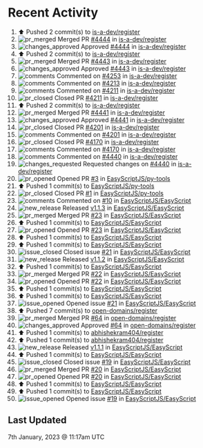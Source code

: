 # Recent Activity

<!--RECENT_ACTIVITY:start-->
1. ⬆️ Pushed 2 commit(s) to [is-a-dev/register](https://github.com/is-a-dev/register)<br>
2. ![pr_merged](https://cdn.jsdelivr.net/gh/Readme-Workflows/Readme-Icons@main/icons/octicons/PullRequestMerged.svg) Merged PR [#4444](https://github.com/is-a-dev/register/pull/4444) in [is-a-dev/register](https://github.com/is-a-dev/register)<br>
3. ![changes_approved](https://cdn.jsdelivr.net/gh/Readme-Workflows/Readme-Icons@main/icons/octicons/ApprovedChanges.svg) Approved [#4444](https://github.com/is-a-dev/register/pull/4444#pullrequestreview-1239653445) in [is-a-dev/register](https://github.com/is-a-dev/register)<br>
4. ⬆️ Pushed 2 commit(s) to [is-a-dev/register](https://github.com/is-a-dev/register)<br>
5. ![pr_merged](https://cdn.jsdelivr.net/gh/Readme-Workflows/Readme-Icons@main/icons/octicons/PullRequestMerged.svg) Merged PR [#4443](https://github.com/is-a-dev/register/pull/4443) in [is-a-dev/register](https://github.com/is-a-dev/register)<br>
6. ![changes_approved](https://cdn.jsdelivr.net/gh/Readme-Workflows/Readme-Icons@main/icons/octicons/ApprovedChanges.svg) Approved [#4443](https://github.com/is-a-dev/register/pull/4443#pullrequestreview-1239653379) in [is-a-dev/register](https://github.com/is-a-dev/register)<br>
7. ![comments](https://cdn.jsdelivr.net/gh/Readme-Workflows/Readme-Icons@main/icons/octicons/Comment.svg) Commented on [#4253](https://github.com/is-a-dev/register/pull/4253#issuecomment-1374430431) in [is-a-dev/register](https://github.com/is-a-dev/register)<br>
8. ![comments](https://cdn.jsdelivr.net/gh/Readme-Workflows/Readme-Icons@main/icons/octicons/Comment.svg) Commented on [#4213](https://github.com/is-a-dev/register/pull/4213#issuecomment-1374430043) in [is-a-dev/register](https://github.com/is-a-dev/register)<br>
9. ![comments](https://cdn.jsdelivr.net/gh/Readme-Workflows/Readme-Icons@main/icons/octicons/Comment.svg) Commented on [#4211](https://github.com/is-a-dev/register/pull/4211#issuecomment-1374429951) in [is-a-dev/register](https://github.com/is-a-dev/register)<br>
10. ![pr_closed](https://cdn.jsdelivr.net/gh/Readme-Workflows/Readme-Icons@main/icons/octicons/PullRequestClosed.svg) Closed PR [#4211](https://github.com/is-a-dev/register/pull/4211) in [is-a-dev/register](https://github.com/is-a-dev/register)<br>
11. ⬆️ Pushed 2 commit(s) to [is-a-dev/register](https://github.com/is-a-dev/register)<br>
12. ![pr_merged](https://cdn.jsdelivr.net/gh/Readme-Workflows/Readme-Icons@main/icons/octicons/PullRequestMerged.svg) Merged PR [#4441](https://github.com/is-a-dev/register/pull/4441) in [is-a-dev/register](https://github.com/is-a-dev/register)<br>
13. ![changes_approved](https://cdn.jsdelivr.net/gh/Readme-Workflows/Readme-Icons@main/icons/octicons/ApprovedChanges.svg) Approved [#4441](https://github.com/is-a-dev/register/pull/4441#pullrequestreview-1239648077) in [is-a-dev/register](https://github.com/is-a-dev/register)<br>
14. ![pr_closed](https://cdn.jsdelivr.net/gh/Readme-Workflows/Readme-Icons@main/icons/octicons/PullRequestClosed.svg) Closed PR [#4201](https://github.com/is-a-dev/register/pull/4201) in [is-a-dev/register](https://github.com/is-a-dev/register)<br>
15. ![comments](https://cdn.jsdelivr.net/gh/Readme-Workflows/Readme-Icons@main/icons/octicons/Comment.svg) Commented on [#4201](https://github.com/is-a-dev/register/pull/4201#issuecomment-1374429598) in [is-a-dev/register](https://github.com/is-a-dev/register)<br>
16. ![pr_closed](https://cdn.jsdelivr.net/gh/Readme-Workflows/Readme-Icons@main/icons/octicons/PullRequestClosed.svg) Closed PR [#4170](https://github.com/is-a-dev/register/pull/4170) in [is-a-dev/register](https://github.com/is-a-dev/register)<br>
17. ![comments](https://cdn.jsdelivr.net/gh/Readme-Workflows/Readme-Icons@main/icons/octicons/Comment.svg) Commented on [#4170](https://github.com/is-a-dev/register/pull/4170#issuecomment-1374429362) in [is-a-dev/register](https://github.com/is-a-dev/register)<br>
18. ![comments](https://cdn.jsdelivr.net/gh/Readme-Workflows/Readme-Icons@main/icons/octicons/Comment.svg) Commented on [#4440](https://github.com/is-a-dev/register/pull/4440#issuecomment-1374425853) in [is-a-dev/register](https://github.com/is-a-dev/register)<br>
19. ![changes_requested](https://cdn.jsdelivr.net/gh/Readme-Workflows/Readme-Icons@main/icons/octicons/RequestedChanges.svg) Requested changes on [#4440](https://github.com/is-a-dev/register/pull/4440#pullrequestreview-1239645626) in [is-a-dev/register](https://github.com/is-a-dev/register)<br>
20. ![pr_opened](https://cdn.jsdelivr.net/gh/Readme-Workflows/Readme-Icons@main/icons/octicons/PullRequestOpened.svg) Opened PR [#3](https://github.com/EasyScriptJS/py-tools/pull/3) in [EasyScriptJS/py-tools](https://github.com/EasyScriptJS/py-tools)<br>
21. ⬆️ Pushed 1 commit(s) to [EasyScriptJS/py-tools](https://github.com/EasyScriptJS/py-tools)<br>
22. ![pr_closed](https://cdn.jsdelivr.net/gh/Readme-Workflows/Readme-Icons@main/icons/octicons/PullRequestClosed.svg) Closed PR [#1](https://github.com/EasyScriptJS/py-tools/pull/1) in [EasyScriptJS/py-tools](https://github.com/EasyScriptJS/py-tools)<br>
23. ![comments](https://cdn.jsdelivr.net/gh/Readme-Workflows/Readme-Icons@main/icons/octicons/Comment.svg) Commented on [#10](https://github.com/EasyScriptJS/EasyScript/issues/10#issuecomment-1374416727) in [EasyScriptJS/EasyScript](https://github.com/EasyScriptJS/EasyScript)<br>
24. ![new_release](https://cdn.jsdelivr.net/gh/Readme-Workflows/Readme-Icons@main/icons/octicons/Release.svg) Released [v1.1.3](https://github.com/EasyScriptJS/EasyScript/releases/tag/v1.1.3) in [EasyScriptJS/EasyScript](https://github.com/EasyScriptJS/EasyScript)<br>
25. ![pr_merged](https://cdn.jsdelivr.net/gh/Readme-Workflows/Readme-Icons@main/icons/octicons/PullRequestMerged.svg) Merged PR [#23](https://github.com/EasyScriptJS/EasyScript/pull/23) in [EasyScriptJS/EasyScript](https://github.com/EasyScriptJS/EasyScript)<br>
26. ⬆️ Pushed 1 commit(s) to [EasyScriptJS/EasyScript](https://github.com/EasyScriptJS/EasyScript)<br>
27. ![pr_opened](https://cdn.jsdelivr.net/gh/Readme-Workflows/Readme-Icons@main/icons/octicons/PullRequestOpened.svg) Opened PR [#23](https://github.com/EasyScriptJS/EasyScript/pull/23) in [EasyScriptJS/EasyScript](https://github.com/EasyScriptJS/EasyScript)<br>
28. ⬆️ Pushed 1 commit(s) to [EasyScriptJS/EasyScript](https://github.com/EasyScriptJS/EasyScript)<br>
29. ⬆️ Pushed 1 commit(s) to [EasyScriptJS/EasyScript](https://github.com/EasyScriptJS/EasyScript)<br>
30. ![issue_closed](https://cdn.jsdelivr.net/gh/Readme-Workflows/Readme-Icons@main/icons/octicons/IssueClosed.svg) Closed issue [#21](https://github.com/EasyScriptJS/EasyScript/issues/21) in [EasyScriptJS/EasyScript](https://github.com/EasyScriptJS/EasyScript)<br>
31. ![new_release](https://cdn.jsdelivr.net/gh/Readme-Workflows/Readme-Icons@main/icons/octicons/Release.svg) Released [v1.1.2](https://github.com/EasyScriptJS/EasyScript/releases/tag/v1.1.2) in [EasyScriptJS/EasyScript](https://github.com/EasyScriptJS/EasyScript)<br>
32. ⬆️ Pushed 1 commit(s) to [EasyScriptJS/EasyScript](https://github.com/EasyScriptJS/EasyScript)<br>
33. ![pr_merged](https://cdn.jsdelivr.net/gh/Readme-Workflows/Readme-Icons@main/icons/octicons/PullRequestMerged.svg) Merged PR [#22](https://github.com/EasyScriptJS/EasyScript/pull/22) in [EasyScriptJS/EasyScript](https://github.com/EasyScriptJS/EasyScript)<br>
34. ![pr_opened](https://cdn.jsdelivr.net/gh/Readme-Workflows/Readme-Icons@main/icons/octicons/PullRequestOpened.svg) Opened PR [#22](https://github.com/EasyScriptJS/EasyScript/pull/22) in [EasyScriptJS/EasyScript](https://github.com/EasyScriptJS/EasyScript)<br>
35. ⬆️ Pushed 1 commit(s) to [EasyScriptJS/EasyScript](https://github.com/EasyScriptJS/EasyScript)<br>
36. ⬆️ Pushed 1 commit(s) to [EasyScriptJS/EasyScript](https://github.com/EasyScriptJS/EasyScript)<br>
37. ![issue_opened](https://cdn.jsdelivr.net/gh/Readme-Workflows/Readme-Icons@main/icons/octicons/IssueOpened.svg) Opened issue [#21](https://github.com/EasyScriptJS/EasyScript/issues/21) in [EasyScriptJS/EasyScript](https://github.com/EasyScriptJS/EasyScript)<br>
38. ⬆️ Pushed 7 commit(s) to [open-domains/register](https://github.com/open-domains/register)<br>
39. ![pr_merged](https://cdn.jsdelivr.net/gh/Readme-Workflows/Readme-Icons@main/icons/octicons/PullRequestMerged.svg) Merged PR [#64](https://github.com/open-domains/register/pull/64) in [open-domains/register](https://github.com/open-domains/register)<br>
40. ![changes_approved](https://cdn.jsdelivr.net/gh/Readme-Workflows/Readme-Icons@main/icons/octicons/ApprovedChanges.svg) Approved [#64](https://github.com/open-domains/register/pull/64#pullrequestreview-1239639515) in [open-domains/register](https://github.com/open-domains/register)<br>
41. ⬆️ Pushed 1 commit(s) to [abhishekram404/register](https://github.com/abhishekram404/register)<br>
42. ⬆️ Pushed 1 commit(s) to [abhishekram404/register](https://github.com/abhishekram404/register)<br>
43. ![new_release](https://cdn.jsdelivr.net/gh/Readme-Workflows/Readme-Icons@main/icons/octicons/Release.svg) Released [v1.1.1](https://github.com/EasyScriptJS/EasyScript/releases/tag/v1.1.1) in [EasyScriptJS/EasyScript](https://github.com/EasyScriptJS/EasyScript)<br>
44. ⬆️ Pushed 1 commit(s) to [EasyScriptJS/EasyScript](https://github.com/EasyScriptJS/EasyScript)<br>
45. ![issue_closed](https://cdn.jsdelivr.net/gh/Readme-Workflows/Readme-Icons@main/icons/octicons/IssueClosed.svg) Closed issue [#19](https://github.com/EasyScriptJS/EasyScript/issues/19) in [EasyScriptJS/EasyScript](https://github.com/EasyScriptJS/EasyScript)<br>
46. ![pr_merged](https://cdn.jsdelivr.net/gh/Readme-Workflows/Readme-Icons@main/icons/octicons/PullRequestMerged.svg) Merged PR [#20](https://github.com/EasyScriptJS/EasyScript/pull/20) in [EasyScriptJS/EasyScript](https://github.com/EasyScriptJS/EasyScript)<br>
47. ![pr_opened](https://cdn.jsdelivr.net/gh/Readme-Workflows/Readme-Icons@main/icons/octicons/PullRequestOpened.svg) Opened PR [#20](https://github.com/EasyScriptJS/EasyScript/pull/20) in [EasyScriptJS/EasyScript](https://github.com/EasyScriptJS/EasyScript)<br>
48. ⬆️ Pushed 1 commit(s) to [EasyScriptJS/EasyScript](https://github.com/EasyScriptJS/EasyScript)<br>
49. ⬆️ Pushed 1 commit(s) to [EasyScriptJS/EasyScript](https://github.com/EasyScriptJS/EasyScript)<br>
50. ![issue_opened](https://cdn.jsdelivr.net/gh/Readme-Workflows/Readme-Icons@main/icons/octicons/IssueOpened.svg) Opened issue [#19](https://github.com/EasyScriptJS/EasyScript/issues/19) in [EasyScriptJS/EasyScript](https://github.com/EasyScriptJS/EasyScript)<br>
<!--RECENT_ACTIVITY:end-->

## Last Updated
<!--RECENT_ACTIVITY:last_update-->
7th January, 2023 @ 11:17am UTC
<!--RECENT_ACTIVITY:last_update_end-->
